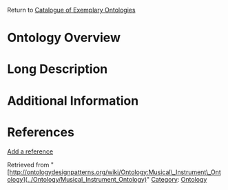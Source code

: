 Return to [Catalogue of Exemplary Ontologies](../Ontology/Main "Ontology:Main")



#  Ontology Overview


#  Long Description


#  Additional Information


  



  




#  References


[Add a reference](index.php@title=Odp%253AAdd_reference&subject=Ontology%253AMusical+Instrument+Ontology.html "http://ontologydesignpatterns.org/wiki/index.php?title=Odp:Add_reference&subject=Ontology%3AMusical+Instrument+Ontology")


  






Retrieved from "[http://ontologydesignpatterns.org/wiki/Ontology:Musical\_Instrument\_Ontology](../Ontology/Musical_Instrument_Ontology)"
 [Category](http://ontologydesignpatterns.org/wiki/Special:Categories "Special:Categories"): [Ontology](../Category/Ontology "Category:Ontology")